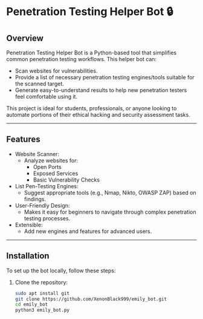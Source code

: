 # Penetration Testing Helper Bot 🔒

## Overview

Penetration Testing Helper Bot is a Python-based tool that simplifies common penetration testing workflows. This helper bot can:
- Scan websites for vulnerabilities.
- Provide a list of necessary penetration testing engines/tools suitable for the scanned target.
- Generate easy-to-understand results to help new penetration testers feel comfortable using it.

This project is ideal for students, professionals, or anyone looking to automate portions of their ethical hacking and security assessment tasks.

---

## Features

- Website Scanner:
  - Analyze websites for:
    - Open Ports
    - Exposed Services
    - Basic Vulnerability Checks
- List Pen-Testing Engines:
  - Suggest appropriate tools (e.g., Nmap, Nikto, OWASP ZAP) based on findings.
- User-Friendly Design:
  - Makes it easy for beginners to navigate through complex penetration testing processes.
- Extensible:
  - Add new engines and features for advanced users.

---

## Installation

To set up the bot locally, follow these steps:

1. Clone the repository:
   ```bash
   sudo apt install git
   git clone https://github.com/XenonBlack999/emily_bot.git
   cd emily_bot
   python3 emily_bot.py
